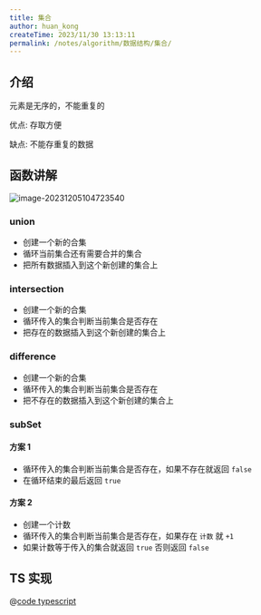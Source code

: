 ```yaml
---
title: 集合
author: huan_kong
createTime: 2023/11/30 13:13:11
permalink: /notes/algorithm/数据结构/集合/
---
```


## 介绍

元素是无序的，不能重复的

优点: 存取方便

缺点: 不能存重复的数据

## 函数讲解

![image-20231205104723540](https://img.huankong.top/i/2023/12/05/656e8f464fdaf.png)

### union

- 创建一个新的合集
- 循环当前集合还有需要合并的集合
- 把所有数据插入到这个新创建的集合上

### intersection

- 创建一个新的合集
- 循环传入的集合判断当前集合是否存在
- 把存在的数据插入到这个新创建的集合上

### difference

- 创建一个新的合集
- 循环传入的集合判断当前集合是否存在
- 把不存在的数据插入到这个新创建的集合上

### subSet

#### 方案 1

- 循环传入的集合判断当前集合是否存在，如果不存在就返回 `false`
- 在循环结束的最后返回 `true`

#### 方案 2

- 创建一个计数
- 循环传入的集合判断当前集合是否存在，如果存在 `计数` 就 `+1`
- 如果计数等于传入的集合就返回 `true` 否则返回 `false`

## TS 实现

@[code typescript](./code/集合.ts)
